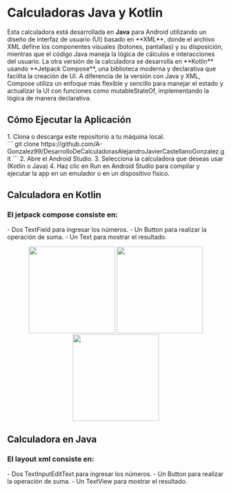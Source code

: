 
<h1>Calculadoras Java y Kotlin</h1>
Esta calculadora está desarrollada en <strong>Java</strong>
para Android utilizando un diseño de interfaz de usuario (UI) 
basado en **XML**, donde el archivo XML define los componentes 
visuales (botones, pantallas) y su disposición, mientras que el 
código Java maneja la lógica de cálculos e interacciones del usuario. 
La otra versión de la calculadora se desarrolla en **Kotlin** usando **Jetpack Compose**, 
una biblioteca moderna y declarativa que facilita la creación de UI. 
A diferencia de la versión con Java y XML, 
Compose utiliza un enfoque más flexible y sencillo para manejar el estado
y actualizar la UI con funciones como mutableStateOf,
implementando la lógica de manera declarativa.

<h2>Cómo Ejecutar la Aplicación</h2>
1. Clona o descarga este repositorio a tu máquina local. <br>
```
git clone https://github.com/A-Gonzalez99/DesarrolloDeCalculadorasAlejandroJavierCastellanoGonzalez.git
```
2. Abre el Android Studio.
3. Selecciona la calculadora que deseas usar (Kotlin o Java)
4. Haz clic en Run en Android Studio para compilar y ejecutar la app en un emulador o en un dispositivo físico.

<h2>Calculadora en Kotlin</h2>
<h3>El jetpack compose consiste en:</h3>
- Dos TextField para ingresar los números.
- Un Button para realizar la operación de suma.
- Un Text para mostrar el resultado.
<p align="center">
  <img src="https://i.ibb.co/fHXmS9j/Screenshot-20250116-182509.png" width="200" />
  <img src="https://i.ibb.co/Bf8h23G/Screenshot-20250116-182545.png" width="200" />
  <img src="https://i.ibb.co/JyjGkwT/Screenshot-20250116-182604.png" width="200" />
</p>


<h2>Calculadora en Java</h2>
<h3>El layout xml consiste en:</h3>
- Dos TextInputEditText para ingresar los números.
- Un Button para realizar la operación de suma.
- Un TextView para mostrar el resultado.
